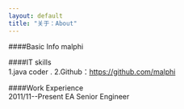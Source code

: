 ```yaml
---
layout: default
title: "关于：About"
---
```

####Basic Info
malphi

####IT skills  
1.java coder . 
2.Github：https://github.com/malphi  

####Work Experience  
2011/11--Present  EA
Senior Engineer  